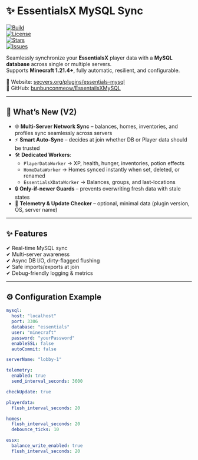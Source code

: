 # ✨ EssentialsX MySQL Sync  

[![Build](https://img.shields.io/github/actions/workflow/status/bunbunconmeow/EssentailsXMySQL/maven.yml?style=for-the-badge)](https://github.com/bunbunconmeow/EssentailsXMySQL/actions)  
[![License](https://img.shields.io/github/license/bunbunconmeow/EssentailsXMySQL?style=for-the-badge)](./LICENSE)  
[![Stars](https://img.shields.io/github/stars/bunbunconmeow/EssentailsXMySQL?style=for-the-badge)](https://github.com/bunbunconmeow/EssentailsXMySQL/stargazers)  
[![Issues](https://img.shields.io/github/issues/bunbunconmeow/EssentailsXMySQL?style=for-the-badge)](https://github.com/bunbunconmeow/EssentailsXMySQL/issues)  

Seamlessly synchronize your **EssentialsX** player data with a **MySQL database** across single or multiple servers.  
Supports **Minecraft 1.21.4+**, fully automatic, resilient, and configurable.  

🔗 Website: [secvers.org/plugins/essentials-mysql](https://secvers.org/plugins/essentials-mysql)  
🔗 GitHub: [bunbunconmeow/EssentailsXMySQL](https://github.com/bunbunconmeow/EssentailsXMySQL)  

---

## 🚀 What’s New (V2)

- 🌐 **Multi-Server Network Sync** – balances, homes, inventories, and profiles sync seamlessly across servers  
- ⚡ **Smart Auto-Sync** – decides at join whether DB or Player data should be trusted  
- 🛠️ **Dedicated Workers**:  
  - `PlayerDataWorker` → XP, health, hunger, inventories, potion effects  
  - `HomeDataWorker` → Homes synced instantly when set, deleted, or renamed  
  - `EssentialsXDataWorker` → Balances, groups, and last-locations  
- 🔒 **Only-if-newer Guards** – prevents overwriting fresh data with stale states  
- 📡 **Telemetry & Update Checker** – optional, minimal data (plugin version, OS, server name)  

---

## ✨ Features

✔ Real-time MySQL sync  
✔ Multi-server awareness  
✔ Async DB I/O, dirty-flagged flushing  
✔ Safe imports/exports at join  
✔ Debug-friendly logging & metrics  

---

## ⚙️ Configuration Example

```yaml
mysql:
  host: "localhost"
  port: 3306
  database: "essentials"
  user: "minecraft"
  password: "yourPassword"
  enableSSL: false
  autoCommit: false

serverName: "lobby-1"

telemetry:
  enabled: true
  send_interval_seconds: 3600

checkUpdate: true

playerdata:
  flush_interval_seconds: 20

homes:
  flush_interval_seconds: 20
  debounce_ticks: 10

essx:
  balance_write_enabled: true
  flush_interval_seconds: 20

